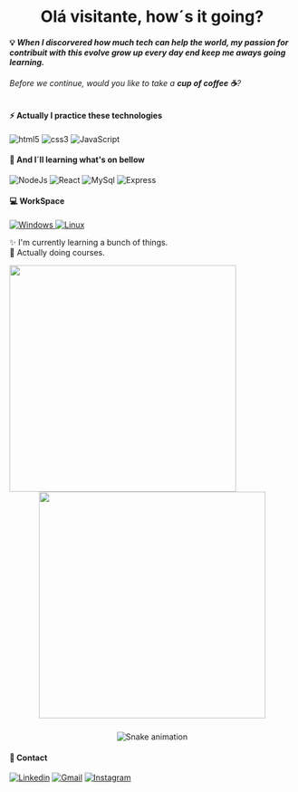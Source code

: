 

<h1 align="center"> Olá visitante, how´s it going? </h1>

#### 💡 <em> When I discorvered how much tech can help the world, my passion for contribuit with this evolve grow up every day end keep me aways going learning.</em>

###### Before we continue, would you like to take a **cup of coffee ☕**?


#### ⚡ Actually I practice these technologies
![html5](https://img.shields.io/badge/HTML5-E34F26?style=for-the-badge&logo=html5&logoColor=white)
![css3](https://img.shields.io/badge/CSS3-1572B6?style=for-the-badge&logo=css3&logoColor=white)
![JavaScript](https://img.shields.io/badge/JavaScript-F7DF1E?style=for-the-badge&logo=javascript&logoColor=black)


#### 🚀 And I´ll learning what's on bellow

![NodeJs](https://img.shields.io/badge/Node.js-43853D?style=for-the-badge&logo=node.js&logoColor=white)
![React](https://img.shields.io/badge/React-20232A?style=for-the-badge&logo=react&logoColor=61DAFB)
![MySql](https://img.shields.io/badge/MySQL-005C84?style=for-the-badge&logo=mysql&logoColor=white)
![Express](https://img.shields.io/badge/Express.js-404D59?style=for-the-badge)

#### 💻 WorkSpace
<div>	
	<a href="https://www.windows.com"> <img src="https://img.shields.io/badge/Windows-0078D6?style=for-the-badge&logo=windows&logoColor=white" alt="Windows"/> </a>
	<a href="https://www.kernel.org"> <img src="https://img.shields.io/badge/Linux-557C94?style=for-the-badge&logo=linux&logoColor=black" alt="Linux"/> </a>
</div>

:sparkles: I'm currently learning a bunch of things. <br />
:bookmark: Actually doing courses. <br />

<p align="center" style="padding-bottom: 10px;">
  <img align="left" src="https://github-readme-stats.vercel.app/api/top-langs/?username=mariohenrlque&layout=compact&langs_count=16&theme=dracula" width="400" />
  <img align="" src="https://github-readme-stats.vercel.app/api?username=mariohenrlque&show_icons=true&theme=dracula&include_all_commits=true&count_public=true" width="400" />
</p>

<div align="center">

  ![Snake animation](https://github.com/danielbped/danielbped/blob/output/github-contribution-grid-snake.svg)
  
</div>
  
#### 📱 Contact
[![Linkedin](https://img.shields.io/badge/LinkedIn-0077B5?style=for-the-badge&logo=linkedin&logoColor=white "LinkedIn")](https://www.linkedin.com/in/mario-henrique-61b44023a/) [![Gmail](https://img.shields.io/badge/Gmail-D14836?style=for-the-badge&logo=gmail&logoColor=white)](mailto:mariohenrique.dev@gmail.com) [![Instagram](https://img.shields.io/badge/Instagram-E4405F?style=for-the-badge&logo=instagram&logoColor=white "Instagram")](https://www.instagram.com/mario_henrlque/)

